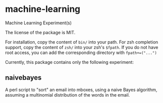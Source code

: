 # machine-learning

Machine Learning Experiment(s)

The license of the package is MIT.

For installation, copy the content of `bin/` into your path.
For zsh completion support, copy the content of `zsh/` into your
zsh's `$fpath`.
If you do not have root access, you can add the corresponding directory
with `fpath+=("...")`

Currently, this package contains only the following experiment:

## naivebayes

A perl script to "sort" an email into mboxes, using a
naive Bayes algorithm, assuming a multinomial distribution of
the words in the email.
